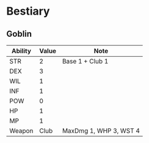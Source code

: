 # Bestiary

## Goblin

| Ability | Value | Note |
| --- | --- | --- |
| STR | 2 | Base 1 + Club 1 |
| DEX | 3 ||
| WIL | 1 ||
| INF | 1 ||
| POW | 0 ||
| HP | 1 ||
| MP | 1 ||
| Weapon | Club | MaxDmg 1, WHP 3, WST 4 |